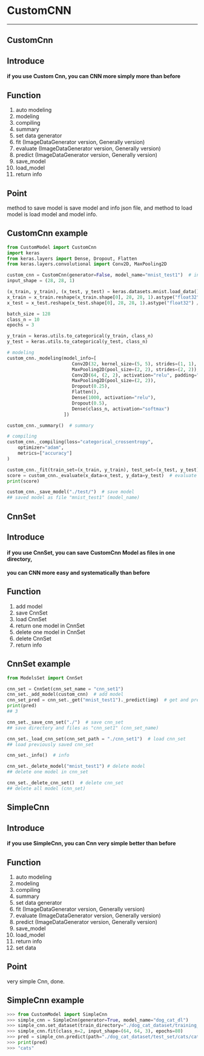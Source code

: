 # CustomCNN
------------------
CustomCnn
-----------
Introduce
--------
#### if you use Custom Cnn, you can CNN more simply more than before  
Function
--------
1. auto modeling
2. modeling
3. compiling
4. summary
5. set data generator
6. fit (ImageDataGenerator version, Generally version)
7. evaluate (ImageDataGenerator version, Generally version)
8. predict (ImageDataGenerator version, Generally version)
9. save_model
10. load_model
11. return info  

Point
---------
method to save model is save model and info json file,
and method to load model is load model and model info.  

CustomCnn example
------------
``` python
from CustomModel import CustomCnn
import keras
from keras.layers import Dense, Dropout, Flatten
from keras.layers.convolutional import Conv2D, MaxPooling2D

custom_cnn = CustomCnn(generator=False, model_name="mnist_test1")  # init
input_shape = (28, 28, 1)

(x_train, y_train), (x_test, y_test) = keras.datasets.mnist.load_data()
x_train = x_train.reshape(x_train.shape[0], 28, 28, 1).astype("float32") / 255.
x_test = x_test.reshape(x_test.shape[0], 28, 28, 1).astype("float32") / 255.

batch_size = 128
class_n = 10
epochs = 3

y_train = keras.utils.to_categorical(y_train, class_n)
y_test = keras.utils.to_categorical(y_test, class_n)

# modeling
custom_cnn._modeling(model_info=[
                        Conv2D(32, kernel_size=(5, 5), strides=(1, 1), padding="same", activation="relu", input_shape=input_shape),
                        MaxPooling2D(pool_size=(2, 2), strides=(2, 2)),
                        Conv2D(64, (2, 2), activation="relu", padding="same"),
                        MaxPooling2D(pool_size=(2, 2)),
                        Dropout(0.25),
                        Flatten(),
                        Dense(1000, activation="relu"),
                        Dropout(0.5),
                        Dense(class_n, activation="softmax")
                     ])

custom_cnn._summary()  # summary

# compiling
custom_cnn._compiling(loss="categorical_crossentropy",
    optimizer="adam",
    metrics=["accuracy"]
)

custom_cnn._fit(train_set=(x_train, y_train), test_set=(x_test, y_test), epochs=epochs, batch_size=batch_size, verbose=0)  # fit
score = custom_cnn._evaluate(x_data=x_test, y_data=y_test)  # evaluate model
print(score)

custom_cnn._save_model("./test/")  # save model
## saved model as file "mnist_test1" (model_name)
```
  
CnnSet
-------
Introduce
----------
#### if you use CnnSet, you can save CustomCnn Model as files in one directory,  
#### you can CNN more easy and systematically than before  

Function
----------------
1. add model
2. save CnnSet
3. load CnnSet
4. return one model in CnnSet
5. delete one model in CnnSet
6. delete CnnSet
7. return info  

CnnSet example
-----------
``` python
from ModelsSet import CnnSet

cnn_set = CnnSet(cnn_set_name = "cnn_set1")
cnn_set._add_model(custom_cnn)  # add model
cnn_set_pred = cnn_set._get("mnist_test1")._predict(img)  # get and predict
print(pred)
## 3

cnn_set._save_cnn_set("./")  # save cnn_set
## save directory and files as "cnn_set1" (cnn_set_name)

cnn_set._load_cnn_set(cnn_set_path = "./cnn_set1")  # load cnn_set
## load previously saved cnn_set

cnn_set._info()  # info

cnn_set._delete_model("mnist_test1") # delete model
## delete one model in cnn_set

cnn_set._delete_cnn_set()  # delete cnn_set
## delete all model (cnn_set)
```

SimpleCnn
------
Introduce
------
#### if you use SimpleCnn, you can Cnn very simple better than before

Function
-------
1. auto modeling
2. modeling
3. compiling
4. summary
5. set data generator
6. fit (ImageDataGenerator version, Generally version)
7. evaluate (ImageDataGenerator version, Generally version)
8. predict (ImageDataGenerator version, Generally version)
9. save_model
10. load_model
11. return info  
12. set data

Point
---------
very simple Cnn, done.

SimpleCnn example
-------
``` python
>>> from CustomModel import SimpleCnn
>>> simple_cnn = SimpleCnn(generator=True, model_name="dog_cat_dl")
>>> simple_cnn.set_dataset(train_directory="./dog_cat_dataset/training_set/", test_directory="./dog_cat_dataset/test_set/", dsize=(64, 64))
>>> simple_cnn.fit(class_n=2, input_shape=(64, 64, 3), epochs=80)
>>> pred = simple_cnn.predict(path="./dog_cat_dataset/test_set/cats/cat0.jpg")
>>> print(pred)
>>> "cats"
```
